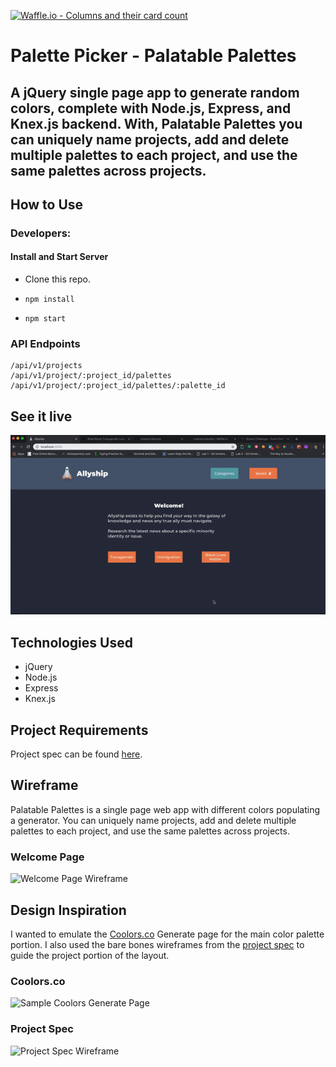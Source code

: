 [![Waffle.io - Columns and their card count](https://badge.waffle.io/colehart/allyship.svg?columns=all)](https://waffle.io/colehart/allyship)

# Palette Picker - Palatable Palettes

## A jQuery single page app to generate random colors, complete with Node.js, Express, and Knex.js backend. With, Palatable Palettes you can uniquely name projects, add and delete multiple palettes to each project, and use the same palettes across projects.

## How to Use

### Developers:
#### Install and Start Server
* Clone this repo.

* `npm install`

* `npm start`

### API Endpoints
```
/api/v1/projects
/api/v1/project/:project_id/palettes
/api/v1/project/:project_id/palettes/:palette_id
```

## See it live
![A screen recording of the app](https://github.com/colehart/allyship/blob/master/src/assets/images/screenRecording.gif "App Screen Recording")

## Technologies Used
- jQuery
- Node.js
- Express
- Knex.js

## Project Requirements
Project spec can be found [here](http://frontend.turing.io/projects/palette-picker.html).

## Wireframe
Palatable Palettes is a single page web app with different colors populating a generator. You can uniquely name projects, add and delete multiple palettes to each project, and use the same palettes across projects.

### Welcome Page
![Welcome Page Wireframe](https://github.com/colehart/allyship/blob/master/src/assets/images/desktop%E2%80%93%201.png "Welcome Page Wireframe")

## Design Inspiration
I wanted to emulate the [Coolors.co](https://coolors.co/464655-94958b-b7b6c1-d5cfe1-eddfef) Generate page for the main color palette portion. I also used the bare bones wireframes from the [project spec](http://frontend.turing.io/projects/palette-picker.html) to guide the project portion of the layout.

### Coolors.co
![Sample Coolors Generate Page]('./public/assets/images/coolorsScreenshot.png' "Sample Coolors Generated Palette")

### Project Spec
![Project Spec Wireframe](http://frontend.turing.io/assets/images/palette-picker-wireframe.png "Project Spec Wireframe")
